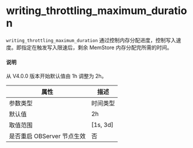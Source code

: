 # writing_throttling_maximum_duration 


`writing_throttling_maximum_duration` 通过控制内存分配进度，控制写入速度。即指定在触发写入限速后，剩余 MemStore 内存分配完所需的时间。

<main id="notice" type='explain'>
  <h4>说明</h4>
  <p>从 V4.0.0 版本开始默认值由 1h 调整为 2h。</p>
</main>


|      **属性**      |   **描述**   |
|------------------|------------|
| 参数类型             | 时间类型       |
| 默认值              | 2h         |
| 取值范围             | \[1s, 3d\] |
| 是否重启 OBServer 节点生效 | 否          |


